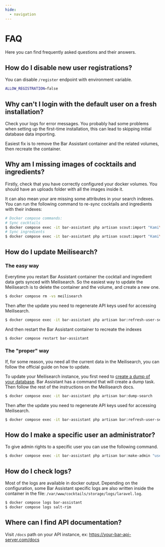 ```yaml
---
hide:
  - navigation
---
```


# FAQ

Here you can find frequently asked questions and their answers.

## How do I disable new user registrations?

You can disable `/register` endpoint with environment variable.

```bash
ALLOW_REGISTRATION=false
```

## Why can't I login with the default user on a fresh installation?

Check your logs for error messages. You probably had some problems when setting up the first-time installation, this can lead to skipping initial database data importing.

Easiest fix is to remove the Bar Assistant container and the related volumes, then recreate the container.

## Why am I missing images of cocktails and ingredients?

Firstly, check that you have correctly configured your docker volumes. You should have an uploads folder with all the images inside it.

It can also mean your are missing some attributes in your search indexes. You can run the following command to re-sync cocktails and ingredients with their indexes:

``` bash
# Docker compose commands:
# Sync cocktails
$ docker compose exec -it bar-assistant php artisan scout:import "Kami\\Cocktail\\Models\\Cocktail"
# Sync ingredients
$ docker compose exec -it bar-assistant php artisan scout:import "Kami\\Cocktail\\Models\\Ingredient"
```

## How do I update Meilisearch?

### The easy way

Everytime you restart Bar Assistant container the cocktail and ingredient data gets synced with Meilisearch. So the easiest way to update the Meilisearch is to delete the container and the volume, and create a new one.

``` bash
$ docker compose rm -vs meilisearch
```

Then after the update you need to regenerate API keys used for accessing Meilisearch.

``` bash
$ docker compose exec -it bar-assistant php artisan bar:refresh-user-search-keys
```

And then restart the Bar Assistant container to recreate the indexes

``` bash
$ docker compose restart bar-assistant
```

### The "proper" way

If, for some reason, you need all the current data in the Meilisearch, you can follow the official guide on how to update.

To update your Meilisearch instance, you first need to [create a dump of your database](https://docs.meilisearch.com/learn/cookbooks/docker.html#generating-dumps-and-updating-meilisearch). Bar Assistant has a command that will create a dump task. Then follow the rest of the instructions on the Meilisearch docs.

``` bash
$ docker compose exec -it bar-assistant php artisan bar:dump-search
```

Then after the update you need to regenerate API keys used for accessing Meilisearch.

``` bash
$ docker compose exec -it bar-assistant php artisan bar:refresh-user-search-keys
```

## How do I make a specific user an administrator?

To give admin rights to a specific user you can use the following command.

``` bash
$ docker compose exec -it bar-assistant php artisan bar:make-admin "user@email.com"
```

## How do I check logs?

Most of the logs are available in docker output. Depending on the configuration, some Bar Assistant specific logs are also written inside the container in the file: `/var/www/cocktails/storage/logs/laravel.log`.

``` bash
$ docker compose logs bar-assistant
$ docker compose logs salt-rim
```

## Where can I find API documentation?

Visit `/docs` path on your API instance, ex: https://your-bar-api-server.com/docs

